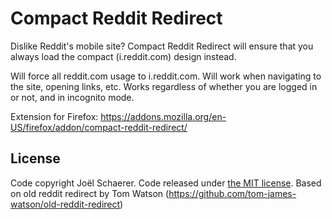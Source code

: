 # Compact Reddit Redirect

Dislike Reddit's mobile site? Compact Reddit Redirect will ensure that you always load the compact (i.reddit.com) design instead.

Will force all reddit.com usage to i.reddit.com. Will work when navigating to the site, opening links, etc. Works regardless of whether you are logged in or not, and in incognito mode.

Extension for Firefox: https://addons.mozilla.org/en-US/firefox/addon/compact-reddit-redirect/

## License

Code copyright Joël Schaerer. Code released under [the MIT license](LICENSE.txt).
Based on old reddit redirect by Tom Watson (https://github.com/tom-james-watson/old-reddit-redirect)
